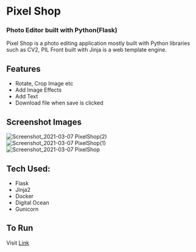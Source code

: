 # Pixel Shop
### Photo Editor built with Python(Flask) 


Pixel Shop is a photo editing application mostly built with Python libraries such as CV2, PIL 
Front built with Jinja is a web template engine.


## Features

- Rotate, Crop Image etc
-  Add Image Effects
- Add Text
- Download file when save is clicked

## Screenshot Images

![Screenshot_2021-03-07 PixelShop(2)](https://user-images.githubusercontent.com/33573587/110267661-aa111400-7f96-11eb-9877-0200d6c88777.png)
![Screenshot_2021-03-07 PixelShop(1)](https://user-images.githubusercontent.com/33573587/110267663-aaa9aa80-7f96-11eb-888f-eacbd0be524f.png)
![Screenshot_2021-03-07 PixelShop](https://user-images.githubusercontent.com/33573587/110267664-ab424100-7f96-11eb-8018-a798370a96c3.png)



## Tech Used:

- Flask
- Jinja2
- Docker 
- Digital Ocean 
- Gunicorn



## To Run

Visit  [Link](https://pixelshop-v6jry.ondigitalocean.app/) 


